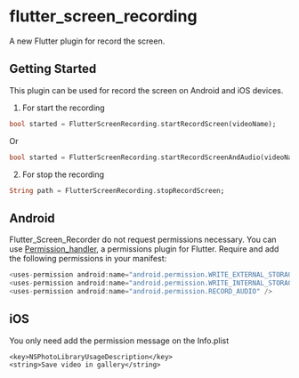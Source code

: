 # flutter_screen_recording

A new Flutter plugin for record the screen.

## Getting Started

This plugin can be used for record the screen on Android and iOS devices.

1) For start the recording

```dart
bool started = FlutterScreenRecording.startRecordScreen(videoName);
```
Or

```dart
bool started = FlutterScreenRecording.startRecordScreenAndAudio(videoName);
```

2) For stop the recording

```dart
String path = FlutterScreenRecording.stopRecordScreen;
```

## Android

Flutter_Screen_Recorder do not request permissions necessary. You can use [Permission_handler](https://pub.dev/packages/permission_handler), a permissions plugin for Flutter.
Require and add the following permissions in your manifest:

```java
<uses-permission android:name="android.permission.WRITE_EXTERNAL_STORAGE" />
<uses-permission android:name="android.permission.WRITE_INTERNAL_STORAGE" />
<uses-permission android:name="android.permission.RECORD_AUDIO" />
```

## iOS

You only need add the permission message on the Info.plist 

	<key>NSPhotoLibraryUsageDescription</key>
	<string>Save video in gallery</string>
